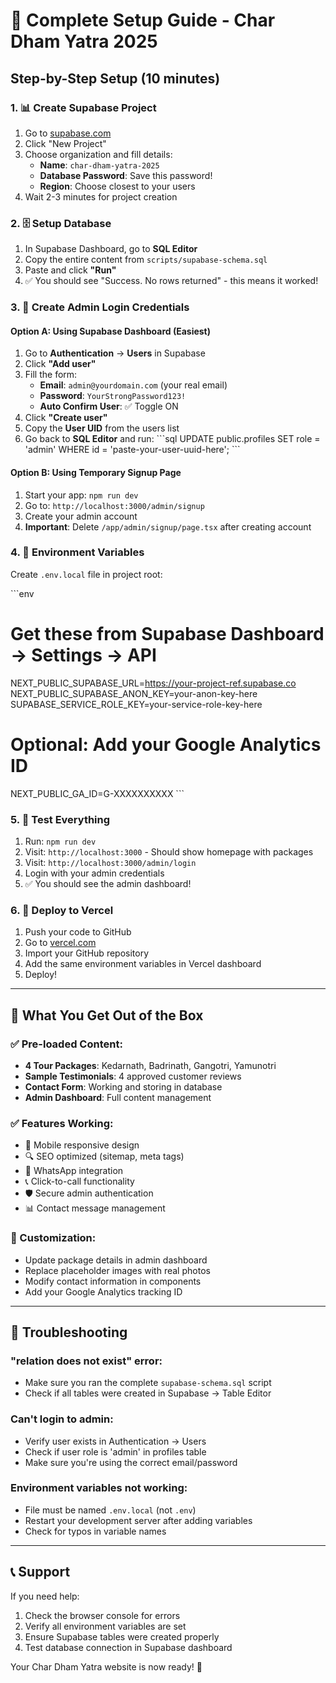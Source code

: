 # 🚀 Complete Setup Guide - Char Dham Yatra 2025

## Step-by-Step Setup (10 minutes)

### 1. 📊 Create Supabase Project
1. Go to [supabase.com](https://supabase.com)
2. Click "New Project"
3. Choose organization and fill details:
   - **Name**: `char-dham-yatra-2025`
   - **Database Password**: Save this password!
   - **Region**: Choose closest to your users
4. Wait 2-3 minutes for project creation

### 2. 🗄️ Setup Database
1. In Supabase Dashboard, go to **SQL Editor**
2. Copy the entire content from `scripts/supabase-schema.sql`
3. Paste and click **"Run"**
4. ✅ You should see "Success. No rows returned" - this means it worked!

### 3. 🔐 Create Admin Login Credentials

#### Option A: Using Supabase Dashboard (Easiest)
1. Go to **Authentication** → **Users** in Supabase
2. Click **"Add user"**
3. Fill the form:
   - **Email**: `admin@yourdomain.com` (your real email)
   - **Password**: `YourStrongPassword123!`
   - **Auto Confirm User**: ✅ Toggle ON
4. Click **"Create user"**
5. Copy the **User UID** from the users list
6. Go back to **SQL Editor** and run:
\`\`\`sql
UPDATE public.profiles 
SET role = 'admin' 
WHERE id = 'paste-your-user-uuid-here';
\`\`\`

#### Option B: Using Temporary Signup Page
1. Start your app: `npm run dev`
2. Go to: `http://localhost:3000/admin/signup`
3. Create your admin account
4. **Important**: Delete `/app/admin/signup/page.tsx` after creating account

### 4. 🔧 Environment Variables
Create `.env.local` file in project root:

\`\`\`env
# Get these from Supabase Dashboard → Settings → API
NEXT_PUBLIC_SUPABASE_URL=https://your-project-ref.supabase.co
NEXT_PUBLIC_SUPABASE_ANON_KEY=your-anon-key-here
SUPABASE_SERVICE_ROLE_KEY=your-service-role-key-here

# Optional: Add your Google Analytics ID
NEXT_PUBLIC_GA_ID=G-XXXXXXXXXX
\`\`\`

### 5. 🧪 Test Everything
1. Run: `npm run dev`
2. Visit: `http://localhost:3000` - Should show homepage with packages
3. Visit: `http://localhost:3000/admin/login`
4. Login with your admin credentials
5. ✅ You should see the admin dashboard!

### 6. 🚀 Deploy to Vercel
1. Push your code to GitHub
2. Go to [vercel.com](https://vercel.com)
3. Import your GitHub repository
4. Add the same environment variables in Vercel dashboard
5. Deploy!

---

## 🎯 What You Get Out of the Box

### ✅ Pre-loaded Content:
- **4 Tour Packages**: Kedarnath, Badrinath, Gangotri, Yamunotri
- **Sample Testimonials**: 4 approved customer reviews
- **Contact Form**: Working and storing in database
- **Admin Dashboard**: Full content management

### ✅ Features Working:
- 📱 Mobile responsive design
- 🔍 SEO optimized (sitemap, meta tags)
- 💬 WhatsApp integration
- 📞 Click-to-call functionality
- 🛡️ Secure admin authentication
- 📊 Contact message management

### 🎨 Customization:
- Update package details in admin dashboard
- Replace placeholder images with real photos
- Modify contact information in components
- Add your Google Analytics tracking ID

---

## 🔧 Troubleshooting

### "relation does not exist" error:
- Make sure you ran the complete `supabase-schema.sql` script
- Check if all tables were created in Supabase → Table Editor

### Can't login to admin:
- Verify user exists in Authentication → Users
- Check if user role is 'admin' in profiles table
- Make sure you're using the correct email/password

### Environment variables not working:
- File must be named `.env.local` (not `.env`)
- Restart your development server after adding variables
- Check for typos in variable names

---

## 📞 Support

If you need help:
1. Check the browser console for errors
2. Verify all environment variables are set
3. Ensure Supabase tables were created properly
4. Test database connection in Supabase dashboard

Your Char Dham Yatra website is now ready! 🎉
